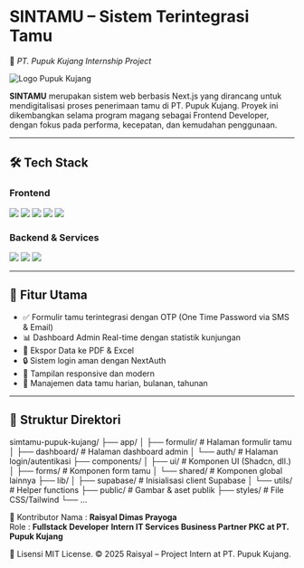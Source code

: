# SINTAMU – Sistem Terintegrasi Tamu  
🚀 *PT. Pupuk Kujang Internship Project*

![Logo Pupuk Kujang](https://pupuk-kujang.co.id/_next/image?url=%2F_next%2Fstatic%2Fmedia%2Flogo.9c96ecf8.png&w=1920&q=75)

**SINTAMU** merupakan sistem web berbasis Next.js yang dirancang untuk mendigitalisasi proses penerimaan tamu di PT. Pupuk Kujang. Proyek ini dikembangkan selama program magang sebagai Frontend Developer, dengan fokus pada performa, kecepatan, dan kemudahan penggunaan.

---

## 🛠️ Tech Stack

### **Frontend**
<div align="left">
  <img src="https://img.shields.io/badge/Next.js-000000?style=for-the-badge&logo=nextdotjs&logoColor=white" />
  <img src="https://img.shields.io/badge/Tailwind_CSS-38B2AC?style=for-the-badge&logo=tailwind-css&logoColor=white" />
  <img src="https://img.shields.io/badge/Shadcn/UI-ffffff?style=for-the-badge&logo=vercel&logoColor=black" />
  <img src="https://img.shields.io/badge/TypeScript-007ACC?style=for-the-badge&logo=typescript&logoColor=white" />
  <img src="https://img.shields.io/badge/Framer_Motion-E10098?style=for-the-badge&logo=framer&logoColor=white" />
</div>

### **Backend & Services**
<div align="left">
  <img src="https://img.shields.io/badge/Supabase-3FCF8E?style=for-the-badge&logo=supabase&logoColor=white" />
  <img src="https://img.shields.io/badge/NextAuth.js-000000?style=for-the-badge&logo=next.js&logoColor=white" />
  <img src="https://img.shields.io/badge/OTP_SMS-green?style=for-the-badge" />
</div>

---

## 📂 Fitur Utama

- ✅ Formulir tamu terintegrasi dengan OTP (One Time Password via SMS & Email)
- 📊 Dashboard Admin Real-time dengan statistik kunjungan
- 📁 Ekspor Data ke PDF & Excel
- 🔒 Sistem login aman dengan NextAuth
- 📱 Tampilan responsive dan modern
- 🔄 Manajemen data tamu harian, bulanan, tahunan

---

## 📁 Struktur Direktori

simtamu-pupuk-kujang/
├── app/
│ ├── formulir/ # Halaman formulir tamu
│ ├── dashboard/ # Halaman dashboard admin
│ └── auth/ # Halaman login/autentikasi
├── components/
│ ├── ui/ # Komponen UI (Shadcn, dll.)
│ ├── forms/ # Komponen form tamu
│ └── shared/ # Komponen global lainnya
├── lib/
│ ├── supabase/ # Inisialisasi client Supabase
│ └── utils/ # Helper functions
├── public/ # Gambar & aset publik
├── styles/ # File CSS/Tailwind
└── ...

🙌 Kontributor
Nama : **Raisyal Dimas Prayoga**	
Role : **Fullstack Developer**
**Intern IT Services Business Partner PKC at PT. Pupuk Kujang**

📃 Lisensi
MIT License.
© 2025 Raisyal – Project Intern at PT. Pupuk Kujang.
